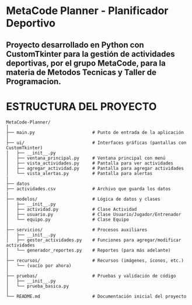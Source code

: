 # MetaCode Planner - Planificador Deportivo

Proyecto desarrollado en **Python** con **CustomTkinter** para la gestión de actividades deportivas, por el grupo MetaCode, para la materia de Metodos Tecnicas y  Taller de Programacion.
---
# ESTRUCTURA DEL PROYECTO

```
MetaCode-Planner/
│
├── main.py                      # Punto de entrada de la aplicación
│
├── ui/                          # Interfaces gráficas (pantallas con CustomTkinter)
│   ├── __init__.py
│   ├── ventana_principal.py     # Ventana principal con menú
│   ├── vista_actividades.py     # Pantalla para ver actividades
│   ├── agregar_actividad.py     # Pantalla para agregar actividades
│   └── vista_alertas.py         # Pantalla para alertas
|
├── datos
├── actividades.csv              # Archivo que guarda los datos
|
├── modelos/                     # Lógica de datos y clases
│   ├── __init__.py
│   ├── actividad.py             # Clase Actividad
│   ├── usuario.py               # Clase Usuario/Jugador/Entrenador
│   └── equipo.py                # Clase Equipo
│
├── servicios/                   # Procesos auxiliares
│   ├── __init__.py
│   ├── gestor_actividades.py    # Funciones para agregar/modificar actividades
│   └── generador_reportes.py    # Reportes (para más adelante)
│
├── recursos/                    # Recursos (imágenes, íconos, etc.)
│   └── (vacío por ahora)
│
├── pruebas/                     # Pruebas y validación de código
│   ├── __init__.py
│   └── prueba_basica.py
│
└── README.md                    # Documentación inicial del proyecto
```